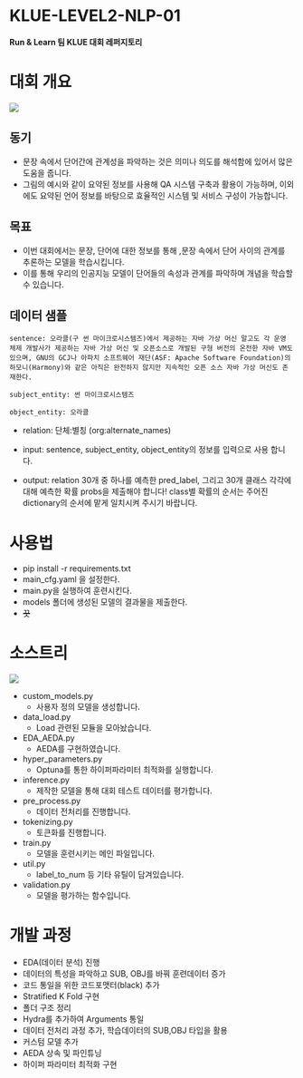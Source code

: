 # KLUE-LEVEL2-NLP-01

**Run & Learn 팀 KLUE 대회 레퍼지토리**

# 대회 개요

![](https://i.imgur.com/rJTqT1N.png)

## 동기

- 문장 속에서 단어간에 관계성을 파악하는 것은 의미나 의도를 해석함에 있어서 많은 도움을 줍니다.
- 그림의 예시와 같이 요약된 정보를 사용해 QA 시스템 구축과 활용이 가능하며, 이외에도 요약된 언어 정보를 바탕으로 효율적인 시스템 및 서비스 구성이 가능합니다.

## 목표

- 이번 대회에서는 문장, 단어에 대한 정보를 통해 ,문장 속에서 단어 사이의 관계를 추론하는 모델을 학습시킵니다. 
- 이를 통해 우리의 인공지능 모델이 단어들의 속성과 관계를 파악하며 개념을 학습할 수 있습니다. 

## 데이터 샘플

```
sentence: 오라클(구 썬 마이크로시스템즈)에서 제공하는 자바 가상 머신 말고도 각 운영 체제 개발사가 제공하는 자바 가상 머신 및 오픈소스로 개발된 구형 버전의 온전한 자바 VM도 있으며, GNU의 GCJ나 아파치 소프트웨어 재단(ASF: Apache Software Foundation)의 하모니(Harmony)와 같은 아직은 완전하지 않지만 지속적인 오픈 소스 자바 가상 머신도 존재한다.

subject_entity: 썬 마이크로시스템즈

object_entity: 오라클
```

- relation: 단체:별칭 (org:alternate_names)

- input: sentence, subject_entity, object_entity의 정보를 입력으로 사용 합니다.

- output: relation 30개 중 하나를 예측한 pred_label, 그리고 30개 클래스 각각에 대해 예측한 확률 probs을 제출해야 합니다! class별 확률의 순서는 주어진 dictionary의 순서에 맡게 일치시켜 주시기 바랍니다.


# 사용법

- pip install -r requirements.txt
- main_cfg.yaml 을 설정한다.
- main.py을 실행하여 훈련시킨다.
- models 폴더에 생성된 모델의 결과물을 제출한다.
- ~~끗~~

# 소스트리
![](https://i.imgur.com/mNLXKsW.png)

- custom_models.py
    - 사용자 정의 모델을 생성합니다.
- data_load.py
    - Load 관련된 모듈을 모아놨습니다.
- EDA_AEDA.py
    - AEDA를 구현하였습니다.
- hyper_parameters.py
    - Optuna를 통한 하이퍼파라미터 최적화를 실행합니다.
- inference.py
    - 제작한 모델을 통해 대회 테스트 데이터를 평가합니다.
- pre_process.py
    - 데이터 전처리를 진행합니다.
- tokenizing.py
    - 토큰화를 진행합니다.
- train.py
    - 모델을 훈련시키는 메인 파일입니다.
- util.py
    - label_to_num 등 기타 유틸이 담겨있습니다.
- validation.py
    - 모델을 평가하는 함수입니다.

# 개발 과정

- EDA(데이터 분석) 진행
- 데이터의 특성을 파악하고 SUB, OBJ를 바꿔 훈련데이터 증가
- 코드 통일을 위한 코드포맷터(black) 추가
- Stratified K Fold 구현
- 폴더 구조 정리
- Hydra를 추가하여 Arguments 통일
- 데이터 전처리 과정 추가, 학습데이터의 SUB,OBJ 타입을 활용
- 커스텀 모델 추가
- AEDA 상속 및 파인튜닝
- 하이퍼 파라미터 최적화 구현

